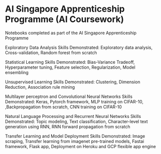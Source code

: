 # AI Singapore Apprenticeship Programme (AI Coursework)

Notebooks completed as part of the AI Singapore Apprenticeship Programme

Exploratory Data Analysis
Skills Demonstrated: Exploratory data analysis, Cross-validation, Random forest from scratch

Statistical Learning
Skills Demonstrated: Bias-Variance Tradeoff, Hyperparameter tuning, Feature selection, Regularization,  Model ensembling
 
Unsupervised Learning
Skills Demonstrated: Clustering, Dimension Reduction, Association rule mining

Multilayer perceptron and Convolutional Neural Networks
Skills Demonstrated: Keras, Pytorch framework, MLP training on CIFAR-10, ,Backpropagation from scratch, CNN training on CIFAR-10

Natural Language Processing and Recurrent Neural Networks 
Skills Demonstrated: Topic modeling, Text classification, Character-level text generation using RNN, RNN forward propagation from scratch

Transfer Learning and Model Deployment
Skills Demonstrated: Image scraping, Transfer learning from imagenet pre-trained models, Fastai framework, Flask app, Deployment on Heroku and GCP flexible app engine
